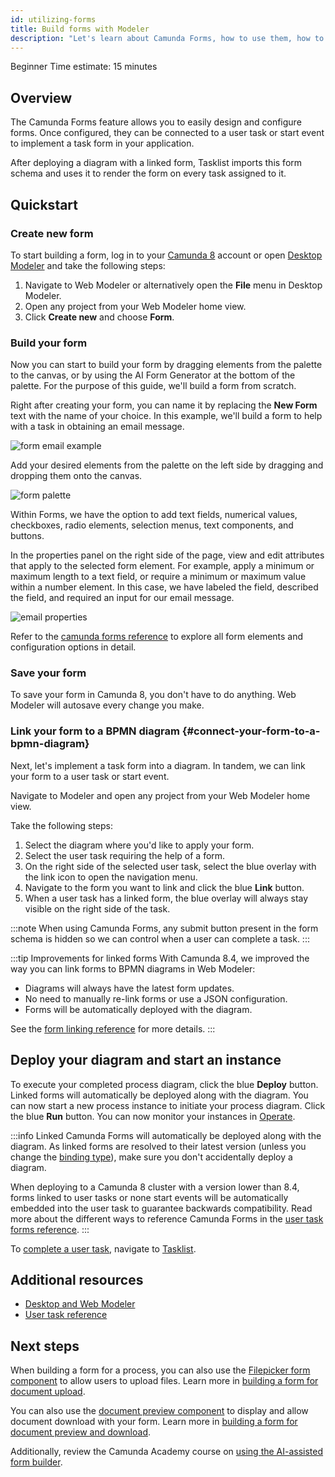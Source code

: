 ```yaml
---
id: utilizing-forms
title: Build forms with Modeler
description: "Let's learn about Camunda Forms, how to use them, how to model them with a diagram, and deploying."
---
```


<span class="badge badge--beginner">Beginner</span>
<span class="badge badge--medium">Time estimate: 15 minutes</span>

## Overview

The Camunda Forms feature allows you to easily design and configure forms. Once configured, they can be connected to a user task or start event to implement a task form in your application.

After deploying a diagram with a linked form, Tasklist imports this form schema and uses it to render the form on every task assigned to it.

## Quickstart

### Create new form

To start building a form, log in to your [Camunda 8](https://camunda.io) account or open [Desktop Modeler](/components/modeler/about-modeler.md) and take the following steps:

1. Navigate to Web Modeler or alternatively open the **File** menu in Desktop Modeler.
2. Open any project from your Web Modeler home view.
3. Click **Create new** and choose **Form**.

### Build your form

Now you can start to build your form by dragging elements from the palette to the canvas, or by using the AI Form Generator at the bottom of the palette. For the purpose of this guide, we'll build a form from scratch.

Right after creating your form, you can name it by replacing the **New Form** text with the name of your choice. In this example, we'll build a form to help with a task in obtaining an email message.

![form email example](./img/form-email-example.png)

Add your desired elements from the palette on the left side by dragging and dropping them onto the canvas.

![form palette](./img/form-palette.png)

Within Forms, we have the option to add text fields, numerical values, checkboxes, radio elements, selection menus, text components, and buttons.

In the properties panel on the right side of the page, view and edit attributes that apply to the selected form element. For example, apply a minimum or maximum length to a text field, or require a minimum or maximum value within a number element. In this case, we have labeled the field, described the field, and required an input for our email message.

![email properties](./img/form-properties-email.png)

Refer to the [camunda forms reference](/components/modeler/forms/camunda-forms-reference.md) to explore all form elements and configuration options in detail.

### Save your form

To save your form in Camunda 8, you don't have to do anything. Web Modeler will autosave every change you make.

### Link your form to a BPMN diagram {#connect-your-form-to-a-bpmn-diagram}

Next, let's implement a task form into a diagram. In tandem, we can link your form to a user task or start event.

Navigate to Modeler and open any project from your Web Modeler home view.

Take the following steps:

1. Select the diagram where you'd like to apply your form.
2. Select the user task requiring the help of a form.
3. On the right side of the selected user task, select the blue overlay with the link icon to open the navigation menu.
4. Navigate to the form you want to link and click the blue **Link** button.
5. When a user task has a linked form, the blue overlay will always stay visible on the right side of the task.

:::note
When using Camunda Forms, any submit button present in the form schema is hidden so we can control when a user can complete a task.
:::

:::tip Improvements for linked forms
With Camunda 8.4, we improved the way you can link forms to BPMN diagrams in Web Modeler:

- Diagrams will always have the latest form updates.
- No need to manually re-link forms or use a JSON configuration.
- Forms will be automatically deployed with the diagram.

See the [form linking reference](/components/modeler/web-modeler/advanced-modeling/form-linking.md#camunda-form-linked) for more details.
:::

## Deploy your diagram and start an instance

To execute your completed process diagram, click the blue **Deploy** button.
Linked forms will automatically be deployed along with the diagram.
You can now start a new process instance to initiate your process diagram.
Click the blue **Run** button.
You can now monitor your instances in [Operate](/components/operate/operate-introduction.md).

:::info
Linked Camunda Forms will automatically be deployed along with the diagram.
As linked forms are resolved to their latest version (unless you change the [binding type](/components/modeler/web-modeler/advanced-modeling/form-linking.md#camunda-form-linked)), make sure you don't accidentally deploy a diagram.

When deploying to a Camunda 8 cluster with a version lower than 8.4, forms linked to user tasks or none start events will be automatically embedded into the user task to guarantee backwards compatibility.
Read more about the different ways to reference Camunda Forms in the [user task forms reference](/components/modeler/bpmn/user-tasks/user-tasks.md#user-task-forms).
:::

To [complete a user task](/guides/getting-started-orchestrate-human-tasks.md), navigate to [Tasklist](/components/tasklist/introduction-to-tasklist.md).

## Additional resources

- [Desktop and Web Modeler](/components/modeler/about-modeler.md)
- [User task reference](/components/modeler/bpmn/user-tasks/user-tasks.md)

## Next steps

When building a form for a process, you can also use the [Filepicker form component](/components/modeler/forms/form-element-library/forms-element-library-filepicker.md) to allow users to upload files. Learn more in [building a form for document upload](/components/document-handling/upload-document-to-bpmn-process.md#build-a-form-for-document-upload).

You can also use the [document preview component](/components/modeler/forms/form-element-library/forms-element-library-document-preview.md) to display and allow document download with your form. Learn more in [building a form for document preview and download](/components/document-handling/display-and-download-document.md#build-a-form-for-document-preview-and-downloading).

Additionally, review the Camunda Academy course on [using the AI-assisted form builder](https://academy.camunda.com/c8-h2-ai-form-builder).
